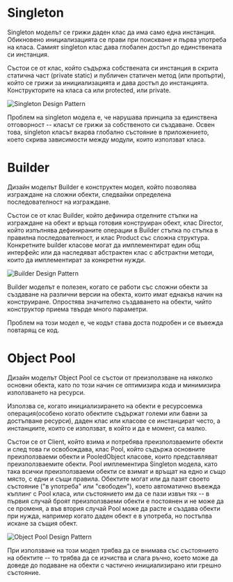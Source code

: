 # Singleton

Singleton моделът се грижи даден клас да има само една инстанция. Обикновено инициализацията се прави при поискване и първа употреба на класа. Самият singleton клас дава глобален достъп до единствената си инстанция.

Състои се от клас, който съдържа собствената си инстанция в скрита статична част (private static) и публичен статичен метод (или пропърти), който се грижи за инициализацията и дава достъп до инстанцията. Конструкторите на класа са или protected, или private.

![Singleton Design Pattern](http://www.blackwasp.co.uk/images/Singleton.png)

Проблем на singleton модела е, че нарушава принципа за единствена отговорност -- класът се грижи за собственото си създаване. Освен това, singleton класът вкарва глобално състояние в приложението, което скрива зависимости между модули, които използват класа.


# Builder

Дизайн моделът Builder е конструктен модел,  който позволява изграждане на сложни обекти, следвайки определена последователност на изграждане.

Състои се от клас Builder, който дефинира отделните стъпки на изграждане на обект и връща готовия конструиран обект, клас Director, който изпълнява дефинираните операции в Builder стъпка по стъпка в правилна последователност, и клас Product със сложна структура. Конкретните builder класове могат да имплементират един общ интерфейс или да наследяват абстрактен клас с абстрактни методи, които да имплементират за конкретни нужди.

![Builder Design Pattern](http://i1.gallery.technet.s-msft.com/design-patterns-builder-029fb7ae/image/file/65541/1/3.png)

Builder моделът е полезен, когато се работи със сложни обекти за създаване на различни версии на обекта, които имат еднакъв начин на конструиране. Опростява значително създаването на обекти, чийто конструктор приема твърде много параметри.

Проблем на този модел е, че кодът става доста подробен и се въвежда повтарящ се код.

# Object Pool

Дизайн моделът Object Pool се състои от преизползване на няколко основни обекта, като по този начин се оптимизира кода и минимизира използването на ресурси.

Използва се, когато инициализирането на обекти е ресурсоемка операция(особено когато обектите съдържат големи или бавни за достъпване ресурси), даден клас или класове се инстанцират често, а инстанциите, които се използват, в който и да е момент, са малко.

Състои се от Client, който взима и потребява преизползваемите обекти и след това ги освобождавa,  клас Pool, който съдържа основните преизползваеми обекти и PooledObject класове, които представляват преизползваемите обекти.  Pool  имплементира Singleton модела, като така всички преизползваеми обекти се взимат и връщат на едно и също място, с едни и същи правила. Обектите могат или да пазят своето състояние ("в употреба" или "свободен"), което автоматично въвежда къплинг с Pool класа, или състоянието им да се пази извън тях -- в първия случай броят преизползваеми обекти е постоянен и не може да се променя, а във втория случай Pool може да расте и създава обекти при нужда, например когато даден обект е в употреба, но постъпва искане за същия обект.

![Object Pool Design Pattern](http://www.blackwasp.co.uk/images/ObjectPool.png)

При използване на този модел трябва да се внимава със състоянието на обектите -- то трябва да се изчиства и слага ръчно, което може да доведе до подаване на обекти с частично инициализирано или грешно състояние.





